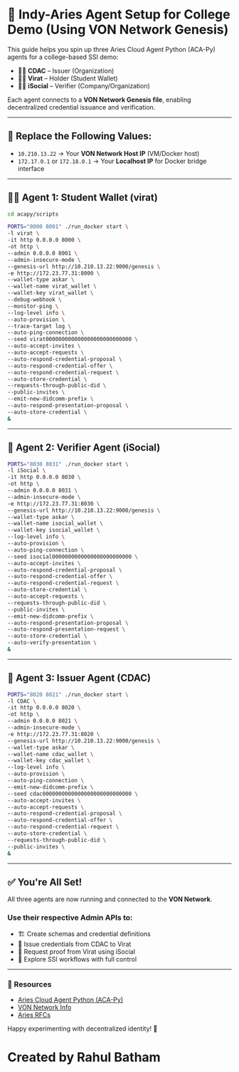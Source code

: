 
# 🔧 Indy-Aries Agent Setup for College Demo (Using VON Network Genesis)

This guide helps you spin up three Aries Cloud Agent Python (ACA-Py) agents for a college-based SSI demo:

- 🧑‍🏫 **CDAC** – Issuer (Organization)
- 👨‍🎓 **Virat** – Holder (Student Wallet)
- 👩‍💼 **iSocial** – Verifier (Company/Organization)

Each agent connects to a **VON Network Genesis file**, enabling decentralized credential issuance and verification.

---

## 📝 Replace the Following Values:

- `10.210.13.22` → Your **VON Network Host IP** (VM/Docker host)
- `172.17.0.1` or `172.18.0.1` → Your **Localhost IP** for Docker bridge interface

---

## 👨‍🎓 Agent 1: Student Wallet (**virat**)

```bash
cd acapy/scripts

PORTS="8000 8001" ./run_docker start \
-l virat \
-it http 0.0.0.0 8000 \
-ot http \
--admin 0.0.0.0 8001 \
--admin-insecure-mode \
--genesis-url http://10.210.13.22:9000/genesis \
-e http://172.23.77.31:8000 \
--wallet-type askar \
--wallet-name virat_wallet \
--wallet-key virat_wallet \
--debug-webhook \
--monitor-ping \
--log-level info \
--auto-provision \
--trace-target log \
--auto-ping-connection \
--seed virat000000000000000000000000000 \
--auto-accept-invites \
--auto-accept-requests \
--auto-respond-credential-proposal \
--auto-respond-credential-offer \
--auto-respond-credential-request \
--auto-store-credential \
--requests-through-public-did \
--public-invites \
--emit-new-didcomm-prefix \
--auto-respond-presentation-proposal \
--auto-store-credential \
&
````

---

## 🧪 Agent 2: Verifier Agent (**iSocial**)

```bash
PORTS="8030 8031" ./run_docker start \
-l iSocial \
-it http 0.0.0.0 8030 \
-ot http \
--admin 0.0.0.0 8031 \
--admin-insecure-mode \
-e http://172.23.77.31:8030 \
--genesis-url http://10.210.13.22:9000/genesis \
--wallet-type askar \
--wallet-name isocial_wallet \
--wallet-key isocial_wallet \
--log-level info \
--auto-provision \
--auto-ping-connection \
--seed isocial0000000000000000000000000 \
--auto-accept-invites \
--auto-respond-credential-proposal \
--auto-respond-credential-offer \
--auto-respond-credential-request \
--auto-store-credential \
--auto-accept-requests \
--requests-through-public-did \
--public-invites \
--emit-new-didcomm-prefix \
--auto-respond-presentation-proposal \
--auto-respond-presentation-request \
--auto-store-credential \
--auto-verify-presentation \
&
```

---

## 🏫 Agent 3: Issuer Agent (**CDAC**)

```bash
PORTS="8020 8021" ./run_docker start \
-l CDAC \
-it http 0.0.0.0 8020 \
-ot http \
--admin 0.0.0.0 8021 \
--admin-insecure-mode \
-e http://172.23.77.31:8020 \
--genesis-url http://10.210.13.22:9000/genesis \
--wallet-type askar \
--wallet-name cdac_wallet \
--wallet-key cdac_wallet \
--log-level info \
--auto-provision \
--auto-ping-connection \
--emit-new-didcomm-prefix \
--seed cdac0000000000000000000000000000 \
--auto-accept-invites \
--auto-accept-requests \
--auto-respond-credential-proposal \
--auto-respond-credential-offer \
--auto-respond-credential-request \
--auto-store-credential \
--requests-through-public-did \
--public-invites \
&
```

---

## ✅ You're All Set!

All three agents are now running and connected to the **VON Network**.

### Use their respective **Admin APIs** to:

* 🏗️ Create schemas and credential definitions
* 🪪 Issue credentials from CDAC to Virat
* 🧾 Request proof from Virat using iSocial
* 🔐 Explore SSI workflows with full control

---

### 📘 Resources

* [Aries Cloud Agent Python (ACA-Py)](https://github.com/hyperledger/aries-cloudagent-python)
* [VON Network Info](https://vonx.io/)
* [Aries RFCs](https://github.com/hyperledger/aries-rfcs)



Happy experimenting with decentralized identity! 🚀

# Created by Rahul Batham 


